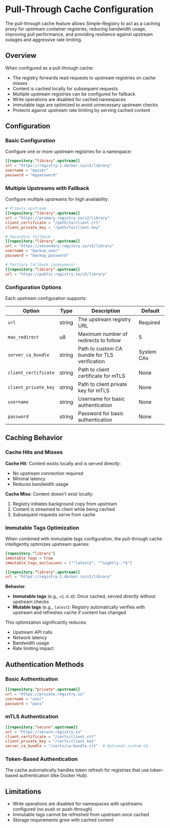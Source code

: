 # Pull-Through Cache Configuration

The pull-through cache feature allows Simple-Registry to act as a caching proxy for upstream container registries, reducing bandwidth usage, improving pull performance, and providing resilience against upstream outages and aggressive rate limiting.

## Overview

When configured as a pull-through cache:
- The registry forwards read requests to upstream registries on cache misses
- Content is cached locally for subsequent requests
- Multiple upstream registries can be configured for fallback
- Write operations are disabled for cached namespaces
- Immutable tags are optimized to avoid unnecessary upstream checks
- Protects against upstream rate limiting by serving cached content

## Configuration

### Basic Configuration

Configure one or more upstream registries for a namespace:

```toml
[[repository."library".upstream]]
url = "https://registry-1.docker.io/v2/library"
username = "myuser"
password = "mypassword"
```

### Multiple Upstreams with Fallback

Configure multiple upstreams for high availability:

```toml
# Primary upstream
[[repository."library".upstream]]
url = "https://primary.registry.io/v2/library"
client_certificate = "/path/to/client.crt"
client_private_key = "/path/to/client.key"

# Secondary fallback
[[repository."library".upstream]]
url = "https://secondary.registry.io/v2/library"
username = "backup_user"
password = "backup_password"

# Tertiary fallback (anonymous)
[[repository."library".upstream]]
url = "https://public.registry.io/v2/library"
```

### Configuration Options

Each upstream configuration supports:

| Option               | Type   | Description                                   | Default    |
|----------------------|--------|-----------------------------------------------|------------|
| `url`                | string | The upstream registry URL                     | Required   |
| `max_redirect`       | u8     | Maximum number of redirects to follow         | 5          |
| `server_ca_bundle`   | string | Path to custom CA bundle for TLS verification | System CAs |
| `client_certificate` | string | Path to client certificate for mTLS           | None       |
| `client_private_key` | string | Path to client private key for mTLS           | None       |
| `username`           | string | Username for basic authentication             | None       |
| `password`           | string | Password for basic authentication             | None       |

## Caching Behavior

### Cache Hits and Misses

**Cache Hit**: Content exists locally and is served directly:
- No upstream connection required
- Minimal latency
- Reduces bandwidth usage

**Cache Miss**: Content doesn't exist locally:
1. Registry initiates background copy from upstream
2. Content is streamed to client while being cached
3. Subsequent requests serve from cache

### Immutable Tags Optimization

When combined with immutable tags configuration, the pull-through cache intelligently optimizes upstream queries:

```toml
[repository."library"]
immutable_tags = true
immutable_tags_exclusions = ["^latest$", "^nightly-.*$"]

[[repository."library".upstream]]
url = "https://registry-1.docker.io/v2/library"
```

**Behavior**:
- **Immutable tags** (e.g., `v1.0.0`): Once cached, served directly without upstream checks
- **Mutable tags** (e.g., `latest`): Registry automatically verifies with upstream and refreshes cache if content has changed

This optimization significantly reduces:
- Upstream API calls
- Network latency
- Bandwidth usage
- Rate limiting impact

## Authentication Methods

### Basic Authentication

```toml
[[repository."private".upstream]]
url = "https://private.registry.io"
username = "user"
password = "pass"
```

### mTLS Authentication

```toml
[[repository."secure".upstream]]
url = "https://secure.registry.io"
client_certificate = "/certs/client.crt"
client_private_key = "/certs/client.key"
server_ca_bundle = "/certs/ca-bundle.crt"  # Optional custom CA
```

### Token-Based Authentication

The cache automatically handles token refresh for registries that use token-based authentication (like Docker Hub).

## Limitations

- Write operations are disabled for namespaces with upstreams configured (no push or push-through)
- Immutable tags cannot be refreshed from upstream once cached
- Storage requirements grow with cached content

